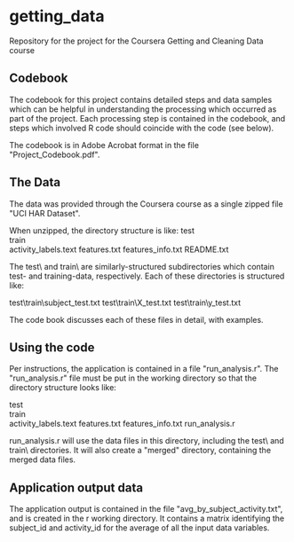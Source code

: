 getting_data
============

Repository for the project for the Coursera Getting and Cleaning Data course


Codebook
--------
The codebook for this project contains detailed steps and data samples which can be helpful 
in understanding the processing which occurred as part of the project.  Each processing step is contained 
in the codebook, and steps which involved R code should coincide with the code (see below).

The codebook is in Adobe Acrobat format in the file "Project_Codebook.pdf".


The Data
--------
The data was provided through the Coursera course as a single zipped file "UCI HAR Dataset".

When unzipped, the directory structure is like:
test\
train\
activity_labels.text
features.txt
features_info.txt
README.txt

The test\ and train\ are similarly-structured subdirectories which contain
test- and training-data, respectively.  Each of these directories is structured like:

test\train\subject_test.txt
test\train\X_test.txt
test\train\y_test.txt

The code book discusses each of these files in detail, with examples.


Using the code
--------------
Per instructions, the application is contained in a file "run_analysis.r".
The "run_analysis.r" file must be put in the working directory so that the
directory structure looks like:

test\
train\
activity_labels.text
features.txt
features_info.txt
run_analysis.r

run_analysis.r will use the data files in this directory, including the test\ and train\ directories.
It will also create a "merged" directory, containing the merged data files.


Application output data
-----------------------
The application output is contained in the file "avg_by_subject_activity.txt",
and is created in the r working directory.  It contains a matrix identifying
the subject_id and activity_id for the average of all the input data variables.
